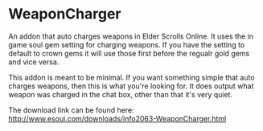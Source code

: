 # WeaponCharger
An addon that auto charges weapons in Elder Scrolls Online.  It uses the in game soul gem setting for charging weapons.  If you have the setting to default to crown gems it will use those first before the regualr gold gems and vice versa.


This addon is meant to be minimal.  If you want something simple that auto charges weapons, then this is what you're looking for.
It does output what weapon was charged in the chat box, other than that it's very quiet.


The download link can be found here:
http://www.esoui.com/downloads/info2063-WeaponCharger.html 
